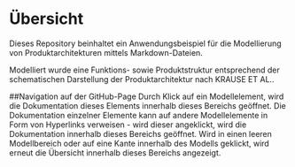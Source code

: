 # Übersicht
Dieses Repository beinhaltet ein Anwendungsbeispiel für die Modellierung von Produktarchitekturen mittels Markdown-Dateien.

Modelliert wurde eine Funktions- sowie Produktstruktur entsprechend der schematischen Darstellung der Produktarchitektur nach KRAUSE ET AL..

##Navigation auf der GitHub-Page
Durch Klick auf ein Modellelement, wird die Dokumentation dieses Elements innerhalb dieses Bereichs geöffnet. Die Dokumentation einzelner Elemente kann auf andere Modellelemente in Form von Hyperlinks verweisen - wird dieser angeklickt, wird die Dokumentation innerhalb dieses Bereichs geöffnet.
Wird in einen leeren Modellbereich oder auf eine Kante innerhalb des Modells geklickt, wird erneut die Übersicht innerhalb dieses Bereichs angezeigt.